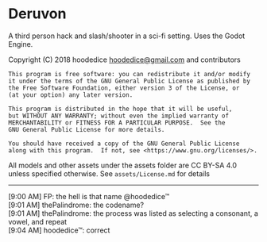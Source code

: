 # Deruvon
A third person hack and slash/shooter in a sci-fi setting. Uses the Godot Engine.

Copyright (C) 2018 hoodedice hoodedice@gmail.com and contributors

    This program is free software: you can redistribute it and/or modify
    it under the terms of the GNU General Public License as published by
    the Free Software Foundation, either version 3 of the License, or
    (at your option) any later version.

    This program is distributed in the hope that it will be useful,
    but WITHOUT ANY WARRANTY; without even the implied warranty of
    MERCHANTABILITY or FITNESS FOR A PARTICULAR PURPOSE.  See the
    GNU General Public License for more details.

    You should have received a copy of the GNU General Public License
    along with this program.  If not, see <https://www.gnu.org/licenses/>.

All models and other assets under the assets folder are CC BY-SA 4.0 unless specified otherwise. See `assets/License.md` for details

---------------------------------------------------------------------------------------
[9:00 AM] FP: the hell is that name @hoodedice™  
[9:01 AM] thePalindrome: the codename?  
[9:01 AM] thePalindrome: the process was listed as selecting a consonant, a vowel, and repeat  
[9:04 AM] hoodedice™: correct  
